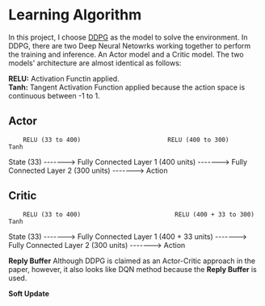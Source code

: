 # Learning Algorithm  

In this project, I choose [DDPG](https://arxiv.org/pdf/1509.02971.pdf) as the model to solve the environment. In DDPG, there are two Deep Neural Netowrks working together to perform the training and inference. An Actor model and a Critic model. The two models' architecture are almost identical as follows: 

**RELU:** Activation Functin applied.  
**Tanh:** Tangent Activation Function applied because the action space is continuous between -1 to 1.

## Actor
        RELU (33 to 400)                        RELU (400 to 300)                               Tanh
State (33) -------> Fully Connected Layer 1 (400 units) -------> Fully Connected Layer 2 (300 units) -------> Action

## Critic

        RELU (33 to 400)                          RELU (400 + 33 to 300)                            Tanh
State (33) -------> Fully Connected Layer 1 (400 + 33 units) -------> Fully Connected Layer 2 (300 units) -------> Action

**Reply Buffer**
Although DDPG is claimed as an Actor-Critic approach in the paper, however, it also looks like DQN method because the **Reply Buffer** is used.

**Soft Update**  
